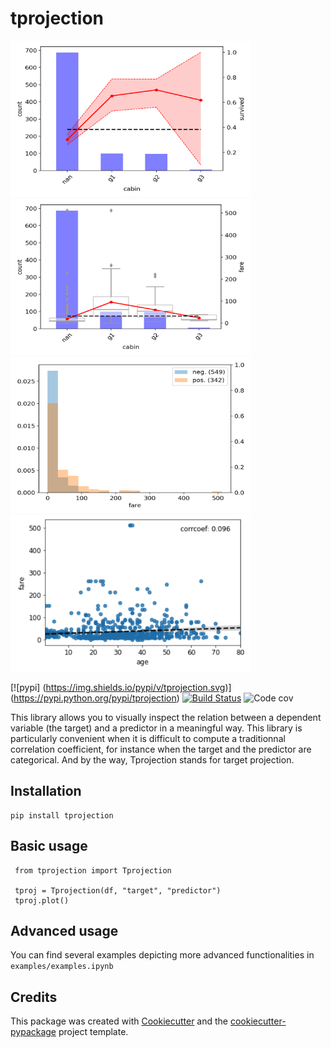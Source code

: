 # tprojection


<div class="row">

<img src="examples/survived_cabin.png" height="250" width="385">
<img src="examples/fare_cabin.png" height="250" width="385">
<img src="examples/survived_fare.png" height="250" width="385">
<img src="examples/fare_age.png" height="250" width="385">

<div class="row">
</div>


[![pypi] (https://img.shields.io/pypi/v/tprojection.svg)] (https://pypi.python.org/pypi/tprojection)
[![Build Status](https://travis-ci.org/mwaskom/seaborn.svg?branch=master)](https://travis-ci.org/mwaskom/seaborn)
![Code cov](https://img.shields.io/codecov/c/github/greghor/tprojection)


This library allows you to visually inspect the relation between a dependent variable (the target) and a predictor in a meaningful way. This library is particularly convenient when it is difficult to compute a traditionnal correlation coefficient, for instance when the target and the predictor are categorical.
And by the way, Tprojection stands for target projection.


## Installation

    pip install tprojection

## Basic usage

     from tprojection import Tprojection

     tproj = Tprojection(df, "target", "predictor")
     tproj.plot()

## Advanced usage

You can find several examples depicting more advanced functionalities in `examples/examples.ipynb`

## Credits

This package was created with [Cookiecutter](https://github.com/audreyr/cookiecutter) and the [cookiecutter-pypackage](https://github.com/audreyr/cookiecutter-pypackage) project template.

